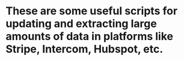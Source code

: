 # These are some useful scripts for updating and extracting large amounts of data in platforms like Stripe, Intercom, Hubspot, etc.
